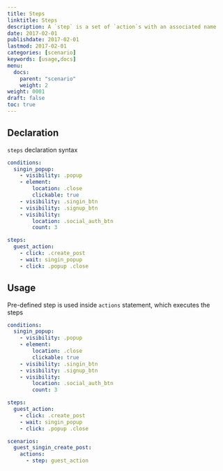 ```yaml
---
title: Steps
linktitle: Steps
description: A `step` is a set of `action`s with an associated name
date: 2017-02-01
publishdate: 2017-02-01
lastmod: 2017-02-01
categories: [scenario]
keywords: [usage,docs]
menu:
  docs:
    parent: "scenario"
    weight: 2
weight: 0001
draft: false
toc: true
---
```


## Declaration

`steps` declaration syntax

``` yaml
conditions:
  singin_popup:
    - visibility: .popup
    - element:
        location: .close
        clickable: true
    - visibility: .singin_btn  
    - visibility: .signup_btn  
    - visibility:
        location: .social_auth_btn
        count: 3

steps:
  guest_action:
    - click: .create_post
    - wait: singin_popup
    - click: .popup .close
```

## Usage

Pre-defined step is used inside `actions` statement, which executes the steps

```yaml
conditions:
  singin_popup:
    - visibility: .popup
    - element:
        location: .close
        clickable: true
    - visibility: .singin_btn  
    - visibility: .signup_btn  
    - visibility:
        location: .social_auth_btn
        count: 3

steps:
  guest_action:
    - click: .create_post
    - wait: singin_popup
    - click: .popup .close

scenarios:
  guest_singin_create_post:
    actions:
      - step: guest_action
```
